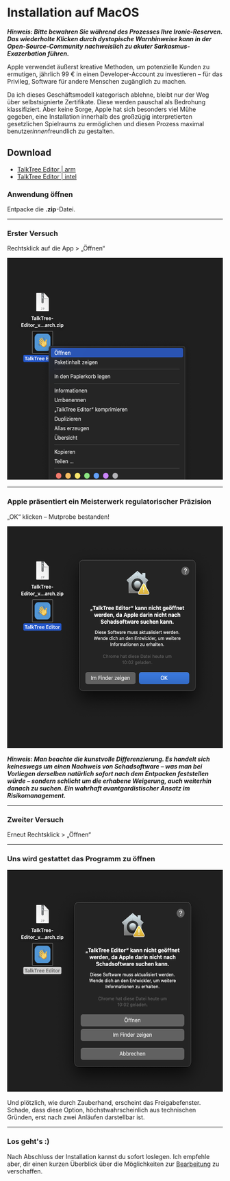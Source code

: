 # Installation auf MacOS

**_Hinweis: Bitte bewahren Sie während des Prozesses Ihre Ironie-Reserven. Das wiederholte Klicken durch dystopische Warnhinweise kann in der Open-Source-Community nachweislich zu akuter Sarkasmus-Exazerbation führen._**

Apple verwendet äußerst kreative Methoden, um potenzielle Kunden zu ermutigen, jährlich 99 € in einen Developer-Account zu investieren – für das Privileg, Software für andere Menschen zugänglich zu machen.

Da ich dieses Geschäftsmodell kategorisch ablehne, bleibt nur der Weg über selbstsignierte Zertifikate. Diese werden pauschal als Bedrohung klassifiziert. Aber keine Sorge, Apple hat sich besonders viel Mühe gegeben, eine Installation innerhalb des großzügig interpretierten gesetzlichen Spielraums zu ermöglichen und diesen Prozess maximal benutzer*innen*freundlich zu gestalten.

## Download

- [TalkTree Editor | arm](https://github.com/c-smo/TalkTree-Edit/releases/download/v0.3.1/TalkTree.Edit-v0.3.1-aarch64.zip)
- [TalkTree Editor | intel](https://github.com/c-smo/TalkTree-Edit/releases/download/v0.3.1/TalkTree.Edit-v0.3.1-x86_64.zip)

### Anwendung öffnen

Entpacke die **.zip**-Datei.

---

### Erster Versuch

Rechtsklick auf die App > „Öffnen“

   <img src="./preview_macos_open_1.png" alt="preview_macos_open_1" width="549" height="517">

---

### Apple präsentiert ein Meisterwerk regulatorischer Präzision

„OK“ klicken – Mutprobe bestanden!

   <img src="./preview_macos_open_2.png" alt="preview_macos_open_2" width="549" height="517">

**_Hinweis: Man beachte die kunstvolle Differenzierung. Es handelt sich keineswegs um einen Nachweis von Schadsoftware – was man bei Vorliegen derselben natürlich sofort nach dem Entpacken feststellen würde – sondern schlicht um die erhabene Weigerung, auch weiterhin danach zu suchen. Ein wahrhaft avantgardistischer Ansatz im Risikomanagement._**

---

### Zweiter Versuch

Erneut Rechtsklick > „Öffnen“

---

### Uns wird gestattet das Programm zu öffnen

<img src="./preview_macos_open_3.png" alt="preview_macos_open_3" width="549" height="517">

Und plötzlich, wie durch Zauberhand, erscheint das Freigabefenster. Schade, dass diese Option, höchstwahrscheinlich aus technischen Gründen, erst nach zwei Anläufen darstellbar ist.

---

### Los geht's :)

Nach Abschluss der Installation kannst du sofort loslegen. Ich empfehle aber, dir einen kurzen Überblick über die Möglichkeiten zur [Bearbeitung](https://github.com/c-smo/TalkTree-Edit/blob/main/TalkTree_Edit/Anleitungen/Erste_Schritte.md#installation) zu verschaffen.
